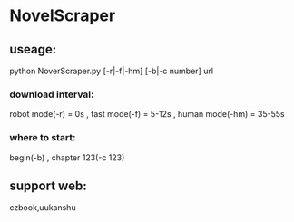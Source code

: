 # NovelScraper
## useage:  
python NoverScraper.py [-r|-f|-hm] [-b|-c number] url  
### download interval:
robot mode(-r) = 0s , fast mode(-f) = 5-12s , human mode(-hm) = 35-55s
### where to start:  
begin(-b) , chapter 123(-c 123)  
## support web:
czbook,uukanshu
